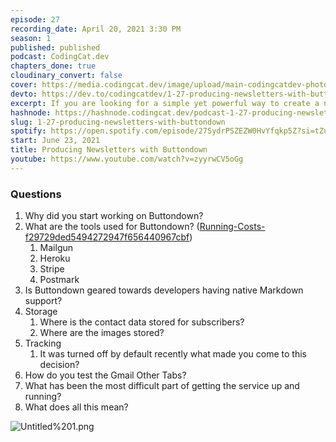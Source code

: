 ```yaml
---
episode: 27
recording_date: April 20, 2021 3:30 PM
season: 1
published: published
podcast: CodingCat.dev
chapters_done: true
cloudinary_convert: false
cover: https://media.codingcat.dev/image/upload/main-codingcatdev-photo/hyopbplzvjnobn4nxe3v.png
devto: https://dev.to/codingcatdev/1-27-producing-newsletters-with-buttondown-554f
excerpt: If you are looking for a simple yet powerful way to create a newsletter checkout Buttondown! We sit down with Justin Duke to talk about how he got started working on this project.
hashnode: https://hashnode.codingcat.dev/podcast-1-27-producing-newsletters-with-buttondown
slug: 1-27-producing-newsletters-with-buttondown
spotify: https://open.spotify.com/episode/27SydrPSZEZW0HvYfqkp5Z?si=tZu0yJrERc2hcTBQUlSCJA
start: June 23, 2021
title: Producing Newsletters with Buttondown
youtube: https://www.youtube.com/watch?v=zyyrwCV5oGg
---
```


### Questions

1. Why did you start working on Buttondown?
2. What are the tools used for Buttondown? ([Running-Costs-f29729ded5494272947f656440967cbf](Running-Costs-f29729ded5494272947f656440967cbf))
   1. Mailgun
   2. Heroku
   3. Stripe
   4. Postmark
3. Is Buttondown geared towards developers having native Markdown support?
4. Storage
   1. Where is the contact data stored for subscribers?
   2. Where are the images stored?
5. Tracking
   1. It was turned off by default recently what made you come to this decision?
6. How do you test the Gmail Other Tabs?
7. What has been the most difficult part of getting the service up and running?
8. What does all this mean?

![Untitled%201.png](Untitled%201.png)
